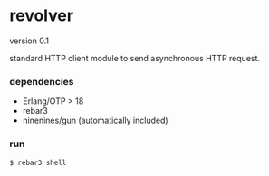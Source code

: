# revolver

version 0.1

standard HTTP client module to send asynchronous HTTP request.

### dependencies
* Erlang/OTP > 18
* rebar3
* ninenines/gun (automatically included)

### run
```
$ rebar3 shell
```
